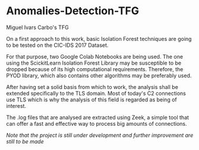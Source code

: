 # Anomalies-Detection-TFG
Miguel Ivars Carbo's TFG 

On a first approach to this work, basic Isolation Forest techniques are going to be tested on the CIC-IDS 2017 Dataset.

For that purpose, two Google Colab Notebooks are being used. The one using the ScickitLearn Isolation Forest Library may be susceptible to be dropped because of its high computational requirements. Therefore, the PYOD library, which also contains other algorithms may be preferably used.

After having set a solid basis from which to work, the analysis shall be extended specifically to the TLS domain. Most of today's C2 connections use TLS which is why the analysis of this field is regarded as being of interest.

The .log files that are analysed are extracted using Zeek, a simple tool that can offer a fast and effective way to process big amounts of connections.

*Note that the project is still under development and further improvement are still to be made*
